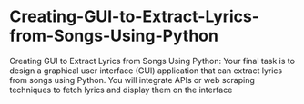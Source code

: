 # Creating-GUI-to-Extract-Lyrics-from-Songs-Using-Python
Creating GUI to Extract Lyrics from Songs Using Python: Your final task is to design a graphical user interface (GUI) application that can extract lyrics from songs using Python. You will integrate APIs or web scraping techniques to fetch lyrics and display them on the interface
